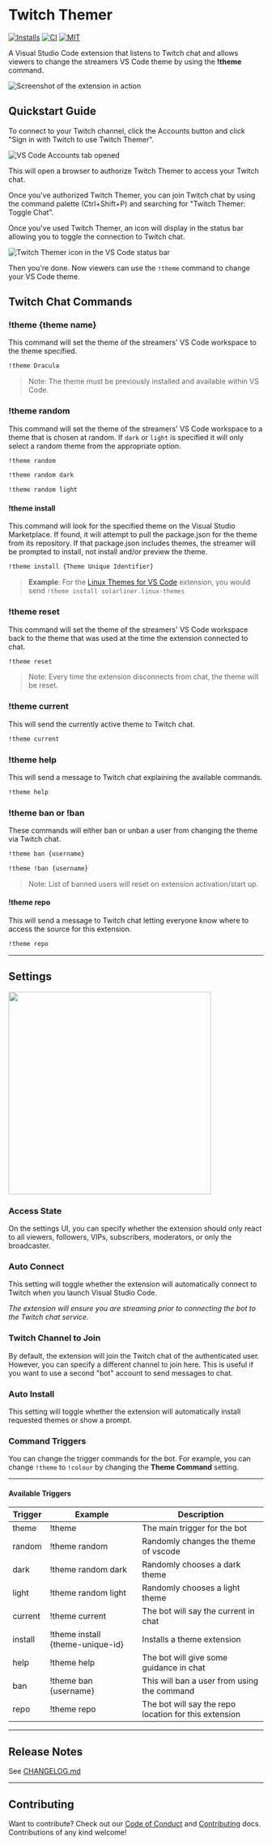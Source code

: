 # Twitch Themer

[![Installs](https://img.shields.io/visual-studio-marketplace/i/MichaelJolley.vscode-twitch-themer?color=blue&logo=visual-studio-code)](https://marketplace.visualstudio.com/items?itemName=MichaelJolley.vscode-twitch-themer) [![CI](https://img.shields.io/github/actions/workflow/status/michaeljolley/vscode-twitch-themer/CI.yml?logo=github)](https://github.com/michaeljolley/vscode-twitch-themer/actions/workflows/CI.yml) [![MIT](https://img.shields.io/badge/license-MIT-orange.png?color=blue&style=flat-round)](https://opensource.org/licenses/MIT)

A Visual Studio Code extension that listens to Twitch chat and allows viewers to
change the streamers VS Code theme by using the **!theme** command.

![Screenshot of the extension in action](https://github-production-user-asset-6210df.s3.amazonaws.com/1228996/260170623-7a8c1ca1-4648-49b7-a3e9-a47c46cff635.png)

## Quickstart Guide

To connect to your Twitch channel, click the Accounts button and click "Sign in
with Twitch to use Twitch Themer".

![VS Code Accounts tab opened](https://github.com/michaeljolley/vscode-twitch-themer/assets/1228996/655088ba-6408-4170-9dbc-017ed97a34ba)

This will open a browser to authorize Twitch Themer to access your Twitch
chat.

Once you've authorized Twitch Themer, you can join Twitch chat by using the
command palette (Ctrl+Shift+P) and searching for "Twitch Themer: Toggle Chat".

Once you've used Twitch Themer, an icon will display in the status bar allowing
you to toggle the connection to Twitch chat.

![Twitch Themer icon in the VS Code status bar](https://github.com/michaeljolley/vscode-twitch-themer/assets/1228996/b9433092-b999-4af4-a04e-7dc776c6bbe0)

Then you're done. Now viewers can use the `!theme` command to change your
VS Code theme.

## Twitch Chat Commands

### !theme {theme name}

This command will set the theme of the streamers' VS Code workspace to the theme
specified.

```txt
!theme Dracula
```

> Note: The theme must be previously installed and available within VS Code.

### !theme random

This command will set the theme of the streamers' VS Code workspace to a theme
that is chosen at random. If `dark` or `light` is specified it will only select
a random theme from the appropriate option.

```txt
!theme random

!theme random dark

!theme random light
```

#### !theme install

This command will look for the specified theme on the Visual Studio Marketplace.
If found, it will attempt to pull the package.json for the theme from its
repository. If that package.json includes themes, the streamer will be prompted
to install, not install and/or preview the theme.

```txt
!theme install {Theme Unique Identifier}
```

> **Example**: For the [Linux Themes for VS Code](https://marketplace.visualstudio.com/items?itemName=solarliner.linux-themes) extension, you would send `!theme install solarliner.linux-themes`

### !theme reset

This command will set the theme of the streamers' VS Code workspace back to the
theme that was used at the time the extension connected to chat.

```txt
!theme reset
```

> Note: Every time the extension disconnects from chat, the theme will be reset.

### !theme current

This will send the currently active theme to Twitch chat.

```txt
!theme current
```

### !theme help

This will send a message to Twitch chat explaining the available commands.

```txt
!theme help
```

### !theme ban or !ban

These commands will either ban or unban a user from changing the theme via
Twitch chat.

```txt
!theme ban {username}

!theme !ban {username}
```

> Note: List of banned users will reset on extension activation/start up.

#### !theme repo

This will send a message to Twitch chat letting everyone know where to access
the source for this extension.

```txt
!theme repo
```

---

## Settings

<img width="400px" src="https://user-images.githubusercontent.com/1228996/59153253-bf03f080-8a1a-11e9-9dc3-9fe92b3cb413.png" />

### Access State

On the settings UI, you can specify whether the extension should only react to
all viewers, followers, VIPs, subscribers, moderators, or only the broadcaster.

### Auto Connect

This setting will toggle whether the extension will automatically connect to
Twitch when you launch Visual Studio Code.

_The extension will ensure you are streaming prior to connecting the bot to the Twitch chat service._

### Twitch Channel to Join

By default, the extension will join the Twitch chat of the authenticated user.
However, you can specify a different channel to join here. This is useful if you
want to use a second "bot" account to send messages to chat.

### Auto Install

This setting will toggle whether the extension will automatically install
requested themes or show a prompt.

### Command Triggers

You can change the trigger commands for the bot. For example, you can change
`!theme` to `!colour` by changing the **Theme Command** setting.

---

#### Available Triggers

| Trigger | Example                          | Description                                           |
| ------- | -------------------------------- | ----------------------------------------------------- |
| theme   | !theme                           | The main trigger for the bot                          |
| random  | !theme random                    | Randomly changes the theme of vscode                  |
| dark    | !theme random dark               | Randomly chooses a dark theme                         |
| light   | !theme random light              | Randomly chooses a light theme                        |
| current | !theme current                   | The bot will say the current in chat                  |
| install | !theme install {theme-unique-id} | Installs a theme extension                            |
| help    | !theme help                      | The bot will give some guidance in chat               |
| ban     | !theme ban {username}            | This will ban a user from using the command           |
| repo    | !theme repo                      | The bot will say the repo location for this extension |

---

## Release Notes

See [CHANGELOG.md](CHANGELOG.md)

---

## Contributing

Want to contribute? Check out our [Code of Conduct](CODE_OF_CONDUCT.md) and
[Contributing](CONTRIBUTING.md) docs. Contributions of any kind welcome!
